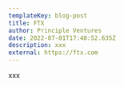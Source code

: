 ```yaml
---
templateKey: blog-post
title: FTX
author: Principle Ventures
date: 2022-07-01T17:48:52.635Z
description: xxx
external: https://ftx.com
---
```

xxx